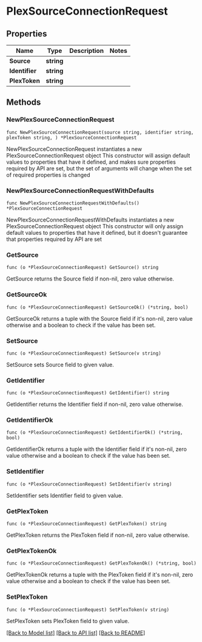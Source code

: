 # PlexSourceConnectionRequest

## Properties

Name | Type | Description | Notes
------------ | ------------- | ------------- | -------------
**Source** | **string** |  | 
**Identifier** | **string** |  | 
**PlexToken** | **string** |  | 

## Methods

### NewPlexSourceConnectionRequest

`func NewPlexSourceConnectionRequest(source string, identifier string, plexToken string, ) *PlexSourceConnectionRequest`

NewPlexSourceConnectionRequest instantiates a new PlexSourceConnectionRequest object
This constructor will assign default values to properties that have it defined,
and makes sure properties required by API are set, but the set of arguments
will change when the set of required properties is changed

### NewPlexSourceConnectionRequestWithDefaults

`func NewPlexSourceConnectionRequestWithDefaults() *PlexSourceConnectionRequest`

NewPlexSourceConnectionRequestWithDefaults instantiates a new PlexSourceConnectionRequest object
This constructor will only assign default values to properties that have it defined,
but it doesn't guarantee that properties required by API are set

### GetSource

`func (o *PlexSourceConnectionRequest) GetSource() string`

GetSource returns the Source field if non-nil, zero value otherwise.

### GetSourceOk

`func (o *PlexSourceConnectionRequest) GetSourceOk() (*string, bool)`

GetSourceOk returns a tuple with the Source field if it's non-nil, zero value otherwise
and a boolean to check if the value has been set.

### SetSource

`func (o *PlexSourceConnectionRequest) SetSource(v string)`

SetSource sets Source field to given value.


### GetIdentifier

`func (o *PlexSourceConnectionRequest) GetIdentifier() string`

GetIdentifier returns the Identifier field if non-nil, zero value otherwise.

### GetIdentifierOk

`func (o *PlexSourceConnectionRequest) GetIdentifierOk() (*string, bool)`

GetIdentifierOk returns a tuple with the Identifier field if it's non-nil, zero value otherwise
and a boolean to check if the value has been set.

### SetIdentifier

`func (o *PlexSourceConnectionRequest) SetIdentifier(v string)`

SetIdentifier sets Identifier field to given value.


### GetPlexToken

`func (o *PlexSourceConnectionRequest) GetPlexToken() string`

GetPlexToken returns the PlexToken field if non-nil, zero value otherwise.

### GetPlexTokenOk

`func (o *PlexSourceConnectionRequest) GetPlexTokenOk() (*string, bool)`

GetPlexTokenOk returns a tuple with the PlexToken field if it's non-nil, zero value otherwise
and a boolean to check if the value has been set.

### SetPlexToken

`func (o *PlexSourceConnectionRequest) SetPlexToken(v string)`

SetPlexToken sets PlexToken field to given value.



[[Back to Model list]](../README.md#documentation-for-models) [[Back to API list]](../README.md#documentation-for-api-endpoints) [[Back to README]](../README.md)


